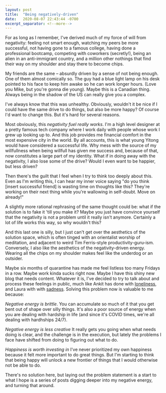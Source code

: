 ```yaml
---
layout: post
title:  "Being negatively-driven"
date:   2020-08-07 22:43:44 -0700
excerpt_separator: <!--more-->
---
```

For as long as I remember, I've derived much of my force of will from negativity: feeling not smart enough, watching my peers be more successful, not having gone to a famous college<!--more-->, having done a professional bootcamp, competing with coworkers (secretly!), being an alien in an anti-immigrant country, and a million other nothings that find their way on my shoulder and stay there to become chips.

My friends are the same – absurdly driven by a sense of not being enough. One of them almost comically so. The guy had a blue light lamp on his desk pointed to his face to keep him awake so he can work longer hours. (Love you Mike, but you're gonna die young). Maybe this is a Canadian thing. Always being in the shadow of the US can really give you a complex.

I've always know that this was unhealthy. Obviously, wouldn't it be nice if I could have the same drive to do things, but also be more happy? Of course I'd want to change this. But it's hard for several reasons.

Most obviously, this *negativity fuel really works*. I'm a high level designer at a pretty famous tech company where I work daily with people whose work I grew up looking up to. And this job provides me financial comfort in the most expensive city in the world. By all accounts, this is what young Yitong would have considered a successful life. Why mess with the source of my willfullness when being willfull has given me success and, because of that, now constitutes a large part of my identity. What if in doing away with the negativity, I also lose some of the drive? Would I even want to be happier, but less driven?

Then there's the guilt that I feel when I try to think too deeply about this. Even as I'm writing this, I can hear my inner voice saying "do you think [insert successful friend] is wasting time on thoughts like this? They're working on their next thing while you're wallowing in self-doubt. Move on already!"

A slightly more rational rephrasing of the same thought could be: what if the solution is to fake it 'till you make it? Maybe you just have convince yourself that the negativity is not a problem until it really isn't anymore. Certainly a lot of life works this way, so why wouldn't this?

And this last one is silly, but I just can't get over the aesthetics of the solution space, which is often tinged with an orientalist worship of meditation, and adjacent to weird Tim Ferris-style productivity-guru-ism. Conversely, I also like the aesthetics of the negativity-driven energy. Wearing all the chips on my shoulder makes feel like the underdog or an outsider.

Maybe six months of quarantine has made me feel listless too many Fridays in a row. Maybe work kinda sucks right now. Maybe I have this shiny new blog that needs content. Whatever it is, I've decided to try to talk about and process these feelings in public, much like Ankit has done with [loneliness][alone], and Laura with with [sadness][sad]. Solving this problem now is valuable to me because:

*Negative energy is brittle*. You can accumulate so much of it that you get bent out of shape over silly things. It's also a poor source of energy when you are dealing with hardship in life (and since it's COVID times, we're all dealing with hardhships 24/7).

*Negative energy is less creative* It really gets you going when what needs doing is clear, and the challenge is in the execution, but lately the problems I face have shifted from doing to figuring out what to do.

*Happiness is worth investing in* I've never prioritized my own happiness because it felt more important to do great things. But I'm starting to think that being happy will unlock a new frontier of things that I would otherwise not be able to do.

There's no solution here, but laying out the problem statement is a start to what I hope is a series of posts digging deeper into my negative energy, and turning that around.


[alone]:https://www.ankit.fyi/being-alone
[sad]:https://ldeming.posthaven.com/how-not-to-be-sad
